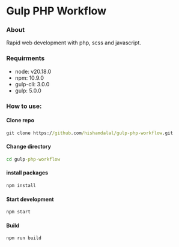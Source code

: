 # Gulp PHP Workflow

### About

Rapid web development with php, scss and javascript.

### Requirments

- node: v20.18.0
- npm: 10.9.0
- gulp-cli: 3.0.0
- gulp: 5.0.0

### How to use:

#### Clone repo

```cmd
git clone https://github.com/hishamdalal/gulp-php-workflow.git
```

#### Change directory

```cmd
cd gulp-php-workflow
```

#### install packages

```cmd
npm install
```

#### Start development

```cmd
npm start
```

#### Build

```cmd
npm run build
```
